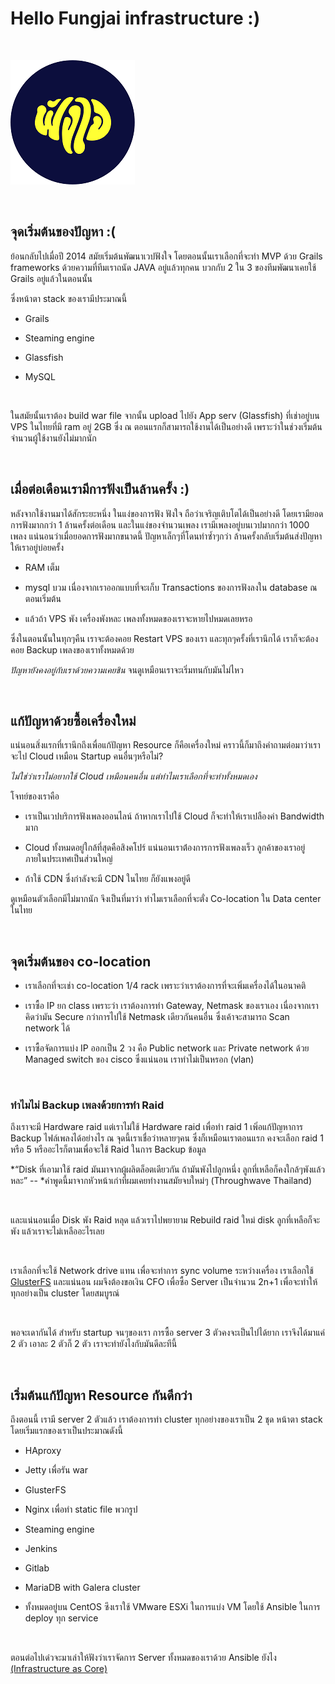 Hello Fungjai infrastructure :)
===============================

 

![](images/logo.png)

 

จุดเริ่มต้นของปัญหา :(
-----------------

ย้อนกลับไปเมื่อปี 2014 สมัยเริ่มต้นพัฒนาเวปฟังใจ โดยตอนนั้นเราเลือกที่จะทำ MVP ด้วย Grails
frameworks ด้วยความที่ทีมเราถนัด JAVA อยู่แล้วทุกคน บวกกับ 2 ใน 3 ของทีมพัฒนาเคยใช้ Grails
อยู่แล้วในตอนนั้น

ซึ่งหน้าตา stack ของเรามีประมาณนี้

-   Grails

-   Steaming engine

-   Glassfish

-   MySQL

 

ในสมัยนั้นเราต้อง build war file จากนั้น upload ไปยัง App serv (Glassfish) ที่เช่าอยู่บน VPS
ในไทยที่มี ram อยู่ 2GB ซึ่ง ณ ตอนแรกก็สามารถใช้งานได้เป็นอย่างดี
เพราะว่าในช่วงเริ่มต้นจำนวนผู้ใช้งานยังไม่มากนัก

 

เมื่อต่อเดือนเรามีการฟังเป็นล้านครั้ง :)
------------------------------

หลังจากใช้งานมาได้สักระยะหนึ่ง ในแง่ของการฟัง ฟังใจ ถือว่าเจริญเติบโตได้เป็นอย่างดี
โดยเรามียอดการฟังมากกว่า 1 ล้านครั้งต่อเดือน และในแง่ของจำนวนเพลง เรามีเพลงอยู่บนเวปมากกว่า
1000 เพลง แน่นอนว่าเมื่อยอดการฟังมากขนาดนี้ ปัญหาเล็กๆที่โดนทำซ้ำๆกว่า
ล้านครั้งกลับเริ่มต้นส่งปัญหาให้เราอยู่บ่อยครั้ง

-   RAM เต็ม

-   mysql บวม เนื่องจากเราออกแบบที่จะเก็บ Transactions ของการฟังลงใน database ณ
    ตอนเริ่มต้น

-   แล้วถ้า VPS พัง เครื่องพังหละ เพลงทั้งหมดของเราจะหายไปหมดเลยหรอ

ซึ่งในตอนนั้นในทุกๆคืน เราจะต้องคอย Restart VPS ของเรา และทุกๆครั้งที่เรานึกได้ เราก็จะต้องคอย
Backup เพลงของเราทั้งหมดด้วย

*ปัญหายังคงอยู่กับเราด้วยความเคยชิน* จนดูเหมือนเราจะเริ่มทนกับมันไม่ไหว

 

แก้ปัญหาด้วยซื้อเครื่องใหม่
-------------------

แน่นอนสิ่งแรกที่เรานึกถึงเพื่อแก้ปัญหา Resource ก็คือเครื่องใหม่ คราวนี้ก็มาถึงคำถามต่อมาว่าเราจะไป
Cloud เหมือน Startup คนอื่นๆหรือไม่?

*ไม่ใช่ว่าเราไม่อยากใช้ Cloud เหมือนคนอื่น แต่ทำไมเราเลือกที่จะทำทั้งหมดเอง*

โจทย์ของเราคือ

-   เราเป็นเวปบริการฟังเพลงออนไลน์ ถ้าหากเราไปใช้ Cloud ก็จะทำให้เราเปลืองค่า Bandwidth
    มาก

-   Cloud ทั้งหมดอยู่ใกล้ที่สุดคือสิงคโปร์ แน่นอนเราต้่องการการฟังเพลงเร็ว
    ลูกค้าของเราอยู่ภายในประเทศเป็นส่วนใหญ่

-   ถ้าใช้ CDN ซึ่งกำลังจะมี CDN ในไทย ก็ยังแพงอยู่ดี

ดูเหมือนตัวเลือกมีไม่มากนัก จึงเป็นที่มาว่า ทำไมเราเลือกที่จะตั่ง Co-location ใน Data center
ในไทย

 

จุดเริ่มต้นของ co-location
----------------------

-   เราเลือกที่จะเช่า co-location 1/4 rack เพราะว่าเราต้องการที่จะเพิ่มเครื่องได้ในอนาคติ

-   เราซื้อ IP ยก class เพราะว่า เราต้องการทำ Gateway, Netmask ของเราเอง
    เนื่องจากเราคิดว่ามัน Secure กว่าการไปใช้ Netmask เดียวกันคนอื่น ซึ่งเค้าจะสามารถ Scan
    network ได้

-   เราซื้อจัดการแบ่ง IP ออกเป็น 2 วง คือ Public network และ Private network ด้วย
    Managed switch ของ cisco ซึ่งแน่นอน เราทำไม่เป็นหรอก (vlan)

 

### ทำไมไม่ Backup เพลงด้วยการทำ Raid

ถึงเราจะมี Hardware raid แต่เราไม่ใช้ Hardware raid เพื่อทำ raid 1 เพิ่อแก้ปัญหาการ Backup
ไฟล์เพลงได้อย่างไร ณ จุดนี้เราเชื่อว่าหลายๆคน ซึ่งก็เหมือนเราตอนแรก คงจะเลือก raid 1 หรือ 5
หรืออะไรก็ตามเพื่อจะใช้ Raid ในการ Backup ข้อมูล

*“Disk ที่เอามาใช้ raid มันมาจากผู้ผลิตล็อตเดียวกัน ถ้ามันพังไปลูกหนึ่ง ลูกที่เหลือก็คงใกล้ๆพังแล้วหละ”
-- *คำพูดนี้มาจากหัวหน้าเก่าที่ผมเคยทำงานสมัยจบใหม่ๆ (Throughwave Thailand)

 

และแน่นอนเมื่อ Disk พัง Raid หลุด แล้วเราไปพยายาม Rebuild raid ใหม่ disk ลูกที่เหลือก็จะพัง
แล้วเราจะไม่เหลืออะไรเลย

 

เราเลือกที่จะใช้ Network drive แทน เพื่อจะทำการ sync volume ระหว่างเครื่อง เราเลือกใช้
[GlusterFS](https://www.gluster.org/) และแน่นอน ผมจึงต้องขอเงิน CFO เพื่อซื้อ Server
เป็นจำนวน 2n+1 เพื่อจะทำให้ทุกอย่างเป็น cluster โดยสมบูรณ์

 

พอจะเดากันได้ สำหรับ startup จนๆของเรา การซื้อ server 3 ตัวคงจะเป็นไปได้ยาก เราจึงได้มาแค่
2 ตัว เอาละ 2 ตัวก็ 2 ตัว เราจะทำยังไงกับมันดีละทีนี้

 

เริ่มต้นแก้ปัญหา Resource กันดีกว่า
---------------------------

ถึงตอนนี้ เรามี server 2 ตัวแล้ว เราต้องการทำ cluster ทุกอย่างของเราเป็น 2 ชุด หน้าตา stack
โดยเริ่มแรกของเราเป็นประมาณดังนี้

-   HAproxy

-   Jetty เพื่อรัน war

-   GlusterFS

-   Nginx เพื่อทำ static file พวกรูป

-   Steaming engine

-   Jenkins

-   Gitlab

-   MariaDB with Galera cluster

-   ทั้งหมดอยู่บน CentOS ซึงเราใช้ VMware ESXi ในการแบ่ง VM โดยใช้ Ansible ในการ deploy
    ทุก service

 

ตอนต่อไปเด๋วจะมาเล่าให้ฟังว่าเราจัดการ Server ทั้งหมดของเราด้วย Ansible ยังไง[
(Infrastructure as Core)](http://goo.gl/7qtDM0)
